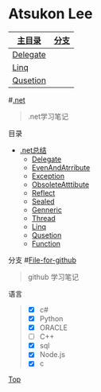 # <a name ="title"/> Atsukon Lee
|[主目录](./)|[分支](https://github.com/Aisuko/.net/tree/File-for-github "file for github")|
|----------------|---------------|
|[Delegate](./c#/Delegate "委托")||
|[Linq](./c#/Linq "集成查询语言")||
|[Qusetion](./c#/Qusetion ".net面试题集锦")||


#[.net](https://github.com/Aisuko/.net/ ".net")

> .net学习笔记

<a name="index"/>   目录
-   [.net总结](./ ".net总结")
    -   [Delegate](./Delegate "委托")
    -   [EvenAndAtrribute](./EvenAndAtrribute "事件和委托")
    -   [Exception](./Exception "异常")
    -   [ObsoleteAtttibute](./ObsoleteAtttibute "特性")
    -   [Reflect](./Reflect "反射")
    -   [Sealed](./Sealed "密封类修饰符")
    -   [Genneric](./Genneric "泛型")
    -   [Thread](./Thread "线程")
    -   [Linq](./Linq "集成查询语言")
    -   [Qusetion](./Qusetion ".net面试题集锦")
    -   [Function](./Function ".net函数")

<a name="request"/> 分支
#[File-for-github](https://github.com/Aisuko/.net/tree/File-for-github "file for github")
> github 学习笔记

<a name="language"/>    语言 
>   -   [x] c#
>   -   [x] Python
>   -   [x] ORACLE
>   -   [ ] C++
>   -   [x] sql
>   -   [x] Node.js
>   -   [x] c

[Top](#title)   